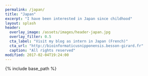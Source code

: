 ```yaml
---
permalink: /japan/
title: "Japan"
excerpt: "I have been interested in Japan since childhood"
layout: splash
header:
  overlay_image: /assets/images/header-japan.jpg
  overlay_filter: 0.5
  cta_label: "Visit my blog as intern in Japan (French)"
  cta_url: "http://bioinformaticusnipponensis.besson-girard.fr"
  caption: "All rights reserved"
modified: 2017-02-04T19:24:00
---
```


{% include base_path %}

